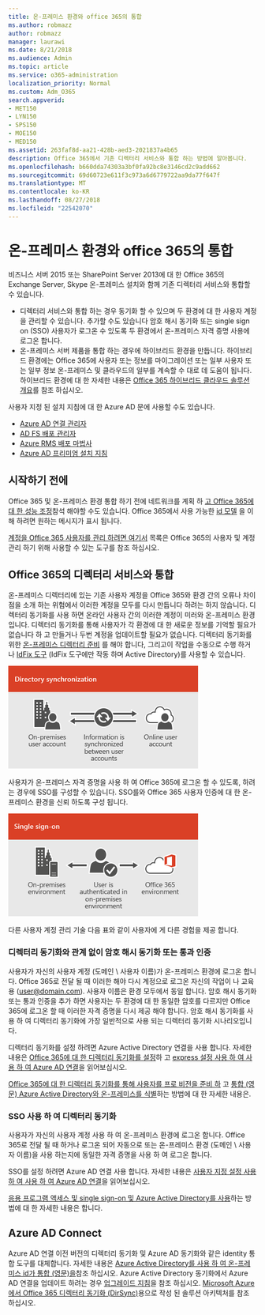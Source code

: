```yaml
---
title: 온-프레미스 환경와 office 365의 통합
ms.author: robmazz
author: robmazz
manager: laurawi
ms.date: 8/21/2018
ms.audience: Admin
ms.topic: article
ms.service: o365-administration
localization_priority: Normal
ms.custom: Adm_O365
search.appverid:
- MET150
- LYN150
- SPS150
- MOE150
- MED150
ms.assetid: 263faf8d-aa21-428b-aed3-2021837a4b65
description: Office 365에서 기존 디렉터리 서비스와 통합 하는 방법에 알아봅니다.
ms.openlocfilehash: b660dda74303a3bf0fa92bc8e3146cd2c9add662
ms.sourcegitcommit: 69d60723e611f3c973a6d6779722aa9da77f647f
ms.translationtype: MT
ms.contentlocale: ko-KR
ms.lasthandoff: 08/27/2018
ms.locfileid: "22542070"
---
```

# <a name="office-365-integration-with-on-premises-environments"></a>온-프레미스 환경와 office 365의 통합

비즈니스 서버 2015 또는 SharePoint Server 2013에 대 한 Office 365의 Exchange Server, Skype 온-프레미스 설치와 함께 기존 디렉터리 서비스와 통합할 수 있습니다.
  
 - 디렉터리 서비스와 통합 하는 경우 동기화 할 수 있으며 두 환경에 대 한 사용자 계정을 관리할 수 있습니다. 추가할 수도 있습니다 암호 해시 동기화 또는 single sign on (SSO) 사용자가 로그온 수 있도록 두 환경에서 온-프레미스 자격 증명 사용에 로그온 합니다.
 - 온-프레미스 서버 제품을 통합 하는 경우에 하이브리드 환경을 만듭니다. 하이브리드 환경에는 Office 365에 사용자 또는 정보를 마이그레이션 또는 일부 사용자 또는 일부 정보 온-프레미스 및 클라우드의 일부를 계속할 수 대로 데 도움이 됩니다. 하이브리드 환경에 대 한 자세한 내용은 [Office 365 하이브리드 클라우드 솔루션 개요](https://support.office.com/article/59616fab-acdb-40e9-b414-cf0c965c80b7)를 참조 하십시오.

사용자 지정 된 설치 지침에 대 한 Azure AD 문에 사용할 수도 있습니다.
- [Azure AD 연결 관리자](https://aka.ms/aadconnectpwsync)
- [AD FS 배포 관리자](https://aka.ms/adfsguidance)
- [Azure RMS 배포 마법사](https://aka.ms/azuremsguidance)
- [Azure AD 프리미엄 설치 지침](https://aka.ms/aadpguidance)
   
## <a name="before-you-begin"></a>시작하기 전에
Office 365 및 온-프레미스 환경 통합 하기 전에 네트워크를 계획 하 [고 Office 365에 대 한 성능 조정](network-planning-and-performance.md)참석 해야할 수도 있습니다. Office 365에서 사용 가능한 [id 모델](about-office-365-identity.md) 을 이해 하려면 원하는 메시지가 표시 됩니다. 

[계정을 Office 365 사용자를 관리 하려면 여기서](manage-office-365-accounts.md) 목록은 Office 365의 사용자 및 계정 관리 하기 위해 사용할 수 있는 도구를 참조 하십시오. 
  
## <a name="integrate-office-365-with-directory-services"></a>Office 365의 디렉터리 서비스와 통합
온-프레미스 디렉터리에 있는 기존 사용자 계정을 Office 365와 환경 간의 오류나 차이점을 소개 하는 위험에서 이러한 계정을 모두를 다시 만듭니다 하려는 하지 않습니다. 디렉터리 동기화를 사용 하면 온라인 사용자 간의 이러한 계정이 미러와 온-프레미스 환경입니다. 디렉터리 동기화를 통해 사용자가 각 환경에 대 한 새로운 정보를 기억할 필요가 없습니다 하 고 만들거나 두번 계정을 업데이트할 필요가 없습니다. 디렉터리 동기화를 위한 [온-프레미스 디렉터리 준비](prepare-for-directory-synchronization.md) 를 해야 합니다, 그리고이 작업을 수동으로 수행 하거나 [IdFix 도구](install-and-run-idfix.md) (IdFix 도구에만 작동 하며 Active Directory)를 사용할 수 있습니다. 
  
![디렉터리 동기화를 사용 하 여 온-프레미스 및 온라인 사용자 계정 정보 동기화 유지](media/a64af0d0-9be6-46b1-8727-277e683abf5e.png)
  
사용자가 온-프레미스 자격 증명을 사용 하 여 Office 365에 로그온 할 수 있도록, 하려는 경우에 SSO를 구성할 수 있습니다. SSO를와 Office 365 사용자 인증에 대 한 온-프레미스 환경을 신뢰 하도록 구성 됩니다.
  
![Single sign-on과 동일한 계정을 온-프레미스 및 온라인 환경 모두에서 사용할 수 있는](media/d76235f2-8a53-405e-b8ef-dfa4cfc208b8.png)
  
다른 사용자 계정 관리 기술 다음 표와 같이 사용자에 게 다른 경험을 제공 합니다.
 
### <a name="directory-synchronization-with-or-without-password-hash-synchronization-or-pass-through-authentication"></a>**디렉터리 동기화와 관계 없이 암호 해시 동기화 또는 통과 인증**
사용자가 자신의 사용자 계정 (도메인 \ 사용자 이름)가 온-프레미스 환경에 로그온 합니다. Office 365로 전달 될 때 이러한 해야 다시 계정으로 로그온 자신의 작업이 나 교육용 (user@domain.com). 사용자 이름은 환경 모두에서 동일 합니다. 암호 해시 동기화 또는 통과 인증을 추가 하면 사용자는 두 환경에 대 한 동일한 암호를 다르지만 Office 365에 로그온 할 때 이러한 자격 증명을 다시 제공 해야 합니다. 암호 해시 동기화를 사용 하 여 디렉터리 동기화에 가장 일반적으로 사용 되는 디렉터리 동기화 시나리오입니다.

디렉터리 동기화를 설정 하려면 Azure Active Directory 연결을 사용 합니다. 자세한 내용은 [Office 365에 대 한 디렉터리 동기화를 설정](set-up-directory-synchronization.md)하 고 [express 설정 사용 하 여 사용 하 여 Azure AD 연결](https://go.microsoft.com/fwlink/p/?LinkId=698537)을 읽어보십시오.

[Office 365에 대 한 디렉터리 동기화를 통해 사용자를 프로 비전을 준비 하](prepare-for-directory-synchronization.md) 고 [통합 (영문) Azure Active Directory와 온-프레미스를 식별](https://go.microsoft.com/fwlink/?LinkId=518101)하는 방법에 대 한 자세한 내용은.

### <a name="directory-synchronization-with-sso"></a>**SSO 사용 하 여 디렉터리 동기화**
사용자가 자신의 사용자 계정 사용 하 여 온-프레미스 환경에 로그온 합니다. Office 365로 전달 될 때 하거나 로그온 되어 자동으로 또는 온-프레미스 환경 (도메인 \ 사용자 이름)을 사용 하는지에 동일한 자격 증명을 사용 하 여 로그온 합니다.

SSO를 설정 하려면 Azure AD 연결 사용 합니다. 자세한 내용은 [사용자 지정 설정 사용 하 여 사용 하 여 Azure AD 연결](https://go.microsoft.com/fwlink/p/?LinkID=698430)을 읽어보십시오.

[응용 프로그램 액세스 및 single sign-on 및 Azure Active Directory를 사용](https://go.microsoft.com/fwlink/p/?LinkId=698604)하는 방법에 대 한 자세한 내용은 합니다.

## <a name="azure-ad-connect"></a>Azure AD Connect
Azure AD 연결 이전 버전의 디렉터리 동기화 및 Azure AD 동기화와 같은 identity 통합 도구를 대체합니다. 자세한 내용은 [Azure Active Directory를 사용 하 여 온-프레미스 id가 통합 (영문)을](https://go.microsoft.com/fwlink/p/?LinkId=527969)참조 하십시오. Azure Active Directory 동기화에서 Azure AD 연결을 업데이트 하려는 경우 [업그레이드 지침](https://go.microsoft.com/fwlink/p/?LinkId=733240)을 참조 하십시오. [Microsoft Azure에서 Office 365 디렉터리 동기화 (DirSync)](https://go.microsoft.com/fwlink/?LinkId=517887)용으로 작성 된 솔루션 아키텍처를 참조 하십시오.
